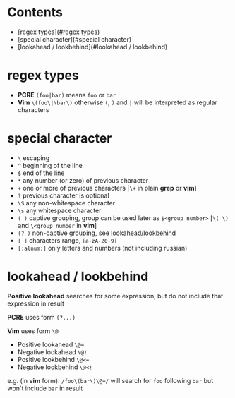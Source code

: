 # Contents

- [regex types](#regex types)
- [special character](#special character)
- [lookahead / lookbehind](#lookahead / lookbehind)

# regex types
- **PCRE** `(foo|bar)` means `foo` or `bar`
- **Vim** `\(foo\|\bar\)` otherwise `(`, `)` and `|` will be interpreted as regular characters

# special character
* `\` escaping
* `^` beginning of the line
* `$` end of the line
* `*` any number (or zero) of previous character
* `+` one or more of previous characters [`\+` in plain **grep** or **vim**]
* `?` previous character is optional
* `\S` any non-whitespace character
* `\s` any whitespace character
* `( )` captive grouping, group can be used later as `$<group number>` [`\( \)` and `\<group number` in **vim**]
* `(? )` non-captive grouping, see [lookahead/lookbehind](#lookahead-/-lookbehind)
* `[ ]` characters range, `[a-zA-Z0-9]`
* `[:alnum:]` only letters and numbers (not including russian)

# lookahead / lookbehind
**Positive lookahead** searches for some expression, but do not include that expression in result

**PCRE** uses form `(?...)`

**Vim** uses form `\@`
* Positive lookahead `\@=`
* Negative lookahead `\@!`
* Positive lookbehind `\@<=`
* Negative lookbehind `\@<!`

e.g. (in **vim** form):
`/foo\(bar\)\@=/` will search for `foo` following `bar` but won't include `bar` in result
